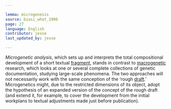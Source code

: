 ```yaml
---

lemma: microgenesis
source: biasi_what_1996
page: 27
language: English
contributor: jesse
last_updated_by: jesse

---
```

_Microgenetic analysis_, which sets up and interprets the total compositional development of a short textual [fragment](fragment.html), stands in contrast to [macrogenetic](macrogenesis.html) research, which looks at one or several complete collections of genetic documentation, studying large-scale phenomena. The two approaches will not necessarily work with the same conception of the ‘rough [draft](draft.html).’ Microgenetics might, due to the restricted dimensions of its object, adopt the hypothesis of an expanded version of the concept of the rough draft (and extend it, for example, to cover the development from the initial workplans to textual adjustments made just before publication).
